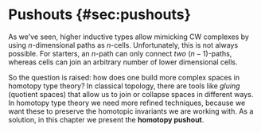 # Pushouts {#sec:pushouts}

As we've seen, higher inductive types allow mimicking CW complexes by using $n$-dimensional paths as $n$-cells. Unfortunately, this is not always possible. For starters, an $n$-path can only connect *two* $(n-1)$-paths, whereas cells can join an arbitrary number of lower dimensional cells.

So the question is raised: how does one build more complex spaces in homotopy type theory? In classical topology, there are tools like *gluing* (quotient spaces) that allow us to join or collapse spaces in different ways. In homotopy type theory we need more refined techniques, because we want these to preserve the homotopic invariants we are working with. As a solution, in this chapter we present the **homotopy pushout**.
